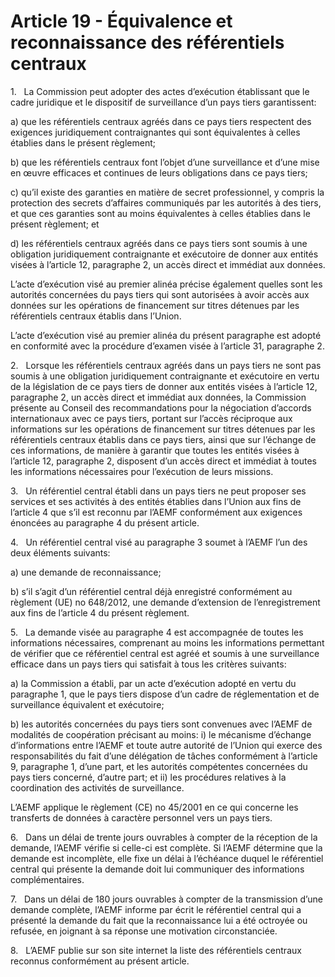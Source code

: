 # Article 19 - Équivalence et reconnaissance des référentiels centraux


1.   La Commission peut adopter des actes d’exécution établissant que le cadre juridique et le dispositif de surveillance d’un pays tiers garantissent:

a) que les référentiels centraux agréés dans ce pays tiers respectent des exigences juridiquement contraignantes qui sont équivalentes à celles établies dans le présent règlement;

b) que les référentiels centraux font l’objet d’une surveillance et d’une mise en œuvre efficaces et continues de leurs obligations dans ce pays tiers;

c) qu’il existe des garanties en matière de secret professionnel, y compris la protection des secrets d’affaires communiqués par les autorités à des tiers, et que ces garanties sont au moins équivalentes à celles établies dans le présent règlement; et

d) les référentiels centraux agréés dans ce pays tiers sont soumis à une obligation juridiquement contraignante et exécutoire de donner aux entités visées à l’article 12, paragraphe 2, un accès direct et immédiat aux données.

L’acte d’exécution visé au premier alinéa précise également quelles sont les autorités concernées du pays tiers qui sont autorisées à avoir accès aux données sur les opérations de financement sur titres détenues par les référentiels centraux établis dans l’Union.

L’acte d’exécution visé au premier alinéa du présent paragraphe est adopté en conformité avec la procédure d’examen visée à l’article 31, paragraphe 2.

2.   Lorsque les référentiels centraux agréés dans un pays tiers ne sont pas soumis à une obligation juridiquement contraignante et exécutoire en vertu de la législation de ce pays tiers de donner aux entités visées à l’article 12, paragraphe 2, un accès direct et immédiat aux données, la Commission présente au Conseil des recommandations pour la négociation d’accords internationaux avec ce pays tiers, portant sur l’accès réciproque aux informations sur les opérations de financement sur titres détenues par les référentiels centraux établis dans ce pays tiers, ainsi que sur l’échange de ces informations, de manière à garantir que toutes les entités visées à l’article 12, paragraphe 2, disposent d’un accès direct et immédiat à toutes les informations nécessaires pour l’exécution de leurs missions.

3.   Un référentiel central établi dans un pays tiers ne peut proposer ses services et ses activités à des entités établies dans l’Union aux fins de l’article 4 que s’il est reconnu par l’AEMF conformément aux exigences énoncées au paragraphe 4 du présent article.

4.   Un référentiel central visé au paragraphe 3 soumet à l’AEMF l’un des deux éléments suivants:

a) une demande de reconnaissance;

b) s’il s’agit d’un référentiel central déjà enregistré conformément au règlement (UE) no 648/2012, une demande d’extension de l’enregistrement aux fins de l’article 4 du présent règlement.

5.   La demande visée au paragraphe 4 est accompagnée de toutes les informations nécessaires, comprenant au moins les informations permettant de vérifier que ce référentiel central est agréé et soumis à une surveillance efficace dans un pays tiers qui satisfait à tous les critères suivants:

a) la Commission a établi, par un acte d’exécution adopté en vertu du paragraphe 1, que le pays tiers dispose d’un cadre de réglementation et de surveillance équivalent et exécutoire;

b) les autorités concernées du pays tiers sont convenues avec l’AEMF de modalités de coopération précisant au moins: i) le mécanisme d’échange d’informations entre l’AEMF et toute autre autorité de l’Union qui exerce des responsabilités du fait d’une délégation de tâches conformément à l’article 9, paragraphe 1, d’une part, et les autorités compétentes concernées du pays tiers concerné, d’autre part; et ii) les procédures relatives à la coordination des activités de surveillance.

L’AEMF applique le règlement (CE) no 45/2001 en ce qui concerne les transferts de données à caractère personnel vers un pays tiers.

6.   Dans un délai de trente jours ouvrables à compter de la réception de la demande, l’AEMF vérifie si celle-ci est complète. Si l’AEMF détermine que la demande est incomplète, elle fixe un délai à l’échéance duquel le référentiel central qui présente la demande doit lui communiquer des informations complémentaires.

7.   Dans un délai de 180 jours ouvrables à compter de la transmission d’une demande complète, l’AEMF informe par écrit le référentiel central qui a présenté la demande du fait que la reconnaissance lui a été octroyée ou refusée, en joignant à sa réponse une motivation circonstanciée.

8.   L’AEMF publie sur son site internet la liste des référentiels centraux reconnus conformément au présent article.

